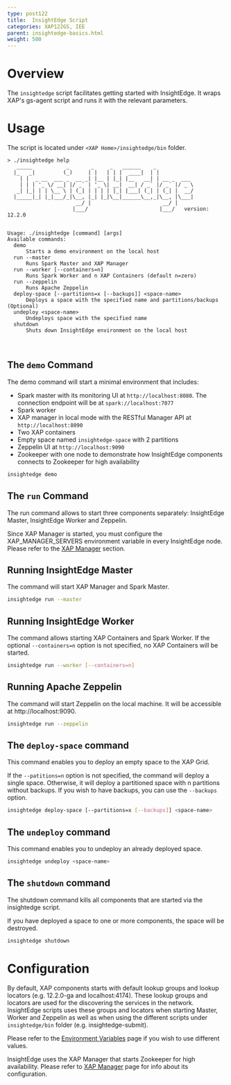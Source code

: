 ```yaml
---
type: post122
title:  InsightEdge Script
categories: XAP122GS, IEE
parent: insightedge-basics.html
weight: 500
---
```


# Overview

The `insightedge` script facilitates getting started with InsightEdge. It wraps XAP's gs-agent script and runs it with the relevant parameters.

# Usage

The script is located under `<XAP Home>/insightedge/bin` folder.

```
> ./insightedge help
   _____           _       _     _   ______    _
  |_   _|         (_)     | |   | | |  ____|  | |
    | |  _ __  ___ _  __ _| |__ | |_| |__   __| | __ _  ___
    | | | '_ \/ __| |/ _` | '_ \| __|  __| / _` |/ _` |/ _ \
   _| |_| | | \__ \ | (_| | | | | |_| |___| (_| | (_| |  __/
  |_____|_| |_|___/_|\__, |_| |_|\__|______\__,_|\__, |\___|
                      __/ |                       __/ |
                     |___/                       |___/   version: 12.2.0


Usage: ./insightedge [command] [args]
Available commands:
  demo
      Starts a demo environment on the local host
  run --master
      Runs Spark Master and XAP Manager
  run --worker [--containers=n]
      Runs Spark Worker and n XAP Containers (default n=zero)
  run --zeppelin
      Runs Apache Zeppelin
  deploy-space [--partitions=x [--backups]] <space-name>
      Deploys a space with the specified name and partitions/backups (Optional)
  undeploy <space-name>
      Undeploys space with the specified name
  shutdown
      Shuts down InsightEdge environment on the local host

```

<br />

## The `demo` Command

The demo command will start a minimal environment that includes:

* Spark master with its monitoring UI at `http://localhost:8080`. The connection endpoint will be at `spark://localhost:7077`
* Spark worker
* XAP manager in local mode with the RESTful Manager API at `http://localhost:8090`
* Two XAP containers
* Empty space named `insightedge-space` with 2 partitions
* Zeppelin UI at `http://localhost:9090`
* Zookeeper with one node to demonstrate how InsightEdge components connects to Zookeeper for high availability

```bash
insightedge demo
```

## The `run` Command

The run command allows to start three components separately: InsightEdge Master, InsightEdge Worker and Zeppelin.

Since XAP Manager is started, you must configure the XAP_MANAGER_SERVERS environment variable in every InsightEdge node. Please refer to the [XAP Manager](../admin/xap-manager.html) section.

## Running InsightEdge Master

The command will start XAP Manager and Spark Master.

```bash
insightedge run --master
```

## Running InsightEdge Worker

The command allows starting XAP Containers and Spark Worker. If the optional `--containers=n` option is not specified, no XAP Containers will be started.

```bash
insightedge run --worker [--containers=n]
```

## Running Apache Zeppelin

The command will start Zeppelin on the local machine. It will be accessible at http://localhost:9090.

```bash
insightedge run --zeppelin
```

## The `deploy-space` command

This command enables you to deploy an empty space to the XAP Grid.

If the `--patitions=n` option is not specified, the command will deploy a single space.
Otherwise, it will deploy a partitioned space with n partitions without backups.
If you wish to have backups, you can use the `--backups` option.

```bash
insightedge deploy-space [--partitions=x [--backups]] <space-name>
```

## The `undeploy` command

This command enables you to undeploy an already deployed space.

```bash
insightedge undeploy <space-name>
```

## The `shutdown` command

The shutdown command kills all components that are started via the insightedge script.

If you have deployed a space to one or more components, the space will be destroyed.

```bash
insightedge shutdown
```

# Configuration

By default, XAP components starts with default lookup groups and lookup locators (e.g. 12.2.0-ga and localhost:4174). These lookup groups and locators are used for the discovering the services in the network. InsightEdge scripts uses these groups and locators when starting Master, Worker and Zeppelin as well as when using the different scripts under `insightedge/bin` folder (e.g. insightedge-submit).

Please refer to the [Environment Variables](common-environment-variables.html) page if you wish to use different values.

InsightEdge uses the XAP Manager that starts Zookeeper for high availability. Please refer to [XAP Manager](../admin/xap-manager.html) page for info about its configuration.

